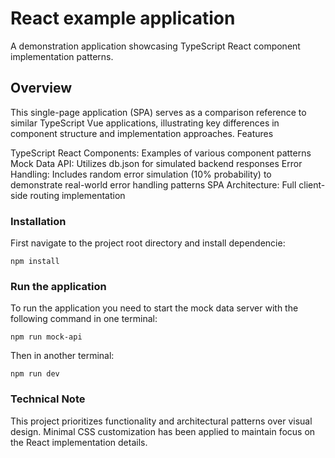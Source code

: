 # React example application

A demonstration application showcasing TypeScript React component implementation patterns.

## Overview

This single-page application (SPA) serves as a comparison reference to similar TypeScript Vue applications, illustrating key differences in component structure and implementation approaches.
Features

TypeScript React Components: Examples of various component patterns
Mock Data API: Utilizes db.json for simulated backend responses
Error Handling: Includes random error simulation (10% probability) to demonstrate real-world error handling patterns
SPA Architecture: Full client-side routing implementation

### Installation

First navigate to the project root directory and install dependencie:

```
npm install
```

### Run the application

To run the application you need to start the mock data server with the following command in one terminal:

```
npm run mock-api
```

Then in another terminal:

```
npm run dev
```

### Technical Note

This project prioritizes functionality and architectural patterns over visual design. Minimal CSS customization has been applied to maintain focus on the React implementation details.
